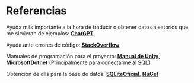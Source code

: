 # Referencias

Ayuda más importante a la hora de traducir o obtener datos aleatorios que me sirvieran de ejemplos: [**ChatGPT**](https://chatgpt.com/).

Ayuda ante errores de código: [**StackOverflow**](https://stackoverflow.com/)

Manuales de programación para el proyecto: [**Manual de Unity**](https://docs.unity3d.com/es/530/Manual/UnityManual.html), [**MicrosoftDotnet**](https://learn.microsoft.com/en-us/dotnet/api/) (Principalmente para conectarme al SQL)

Obtención de dlls para la base de datos: [**SQLiteOficial**](https://sqlite.org/), [**NuGet**](https://www.nuget.org/)